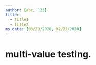 ```yaml
---
author: [abc, 123]
title:
  - title1
  - title2
ms.date: [03/23/2020, 02/22/2020]
---
```


# multi-value testing.
